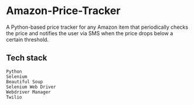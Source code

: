 # Amazon-Price-Tracker
A Python-based price tracker for any Amazon item that periodically checks the price and notifies the user via SMS when the price drops below a certain threshold.

## Tech stack
```
Python
Selenium
Beautiful Soup
Selenium Web Driver
Webdriver Manager
Twilio
```
